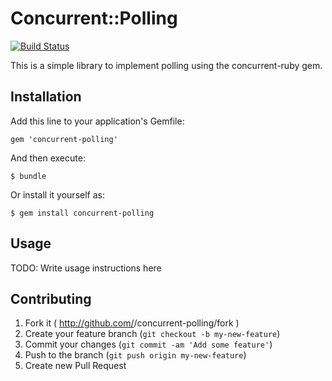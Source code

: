 # Concurrent::Polling

[![Build Status](https://travis-ci.org/falti/concurrent-polling.svg?branch=master)](https://travis-ci.org/falti/concurrent-polling)

This is a simple library to implement polling using the concurrent-ruby gem.

## Installation

Add this line to your application's Gemfile:

    gem 'concurrent-polling'

And then execute:

    $ bundle

Or install it yourself as:

    $ gem install concurrent-polling

## Usage

TODO: Write usage instructions here

## Contributing

1. Fork it ( http://github.com/<my-github-username>/concurrent-polling/fork )
2. Create your feature branch (`git checkout -b my-new-feature`)
3. Commit your changes (`git commit -am 'Add some feature'`)
4. Push to the branch (`git push origin my-new-feature`)
5. Create new Pull Request
